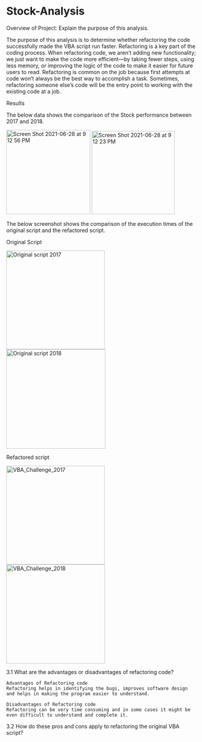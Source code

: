 # Stock-Analysis
Overview of Project: Explain the purpose of this analysis.

The purpose of this analysis is to determine whether refactoring the code successfully made the VBA script run faster. Refactoring is a key part of the coding process. When refactoring code, we aren’t adding new functionality; we just want to make the code more efficient—by taking fewer steps, using less memory, or improving the logic of the code to make it easier for future users to read. Refactoring is common on the job because first attempts at code won’t always be the best way to accomplish a task. Sometimes, refactoring someone else’s code will be the entry point to working with the existing code at a job.

Results

The below data shows the comparison of the Stock performance between 2017 and 2018. 

<img width="222" alt="Screen Shot 2021-06-28 at 9 12 56 PM" src="https://user-images.githubusercontent.com/85711507/123726490-b2e36980-d855-11eb-95e5-9e6573b13a38.png">

<img width="219" alt="Screen Shot 2021-06-28 at 9 12 23 PM" src="https://user-images.githubusercontent.com/85711507/123726505-b971e100-d855-11eb-8932-d67bfbe925e3.png">

The below screenshot shows the comparison of the execution times of the original script and the refactored script.

Original Script

<img width="260" alt="Original script 2017" src="https://user-images.githubusercontent.com/85711507/123726938-706e5c80-d856-11eb-8b3b-5dbaa57d6da8.png">
<img width="262" alt="Original script 2018" src="https://user-images.githubusercontent.com/85711507/123726948-73694d00-d856-11eb-8f3f-40fc2f0e2051.png">

Refactored script

<img width="260" alt="VBA_Challenge_2017" src="https://user-images.githubusercontent.com/85711507/123726993-8714b380-d856-11eb-8f17-8652d06639d4.png">
<img width="261" alt="VBA_Challenge_2018" src="https://user-images.githubusercontent.com/85711507/123726999-8a0fa400-d856-11eb-9fb5-e3b6f4e930ab.png">

3.1 What are the advantages or disadvantages of refactoring code?

    Advantages of Refactoring code
    Refactoring helps in identifying the bugs, improves software design and helps in making the program easier to understand.
    
    Disadvantages of Refactoring code
    Refactoring can be very time consuming and in some cases it might be even difficult to understand and complete it.
    
3.2 How do these pros and cons apply to refactoring the original VBA script?

    
    




